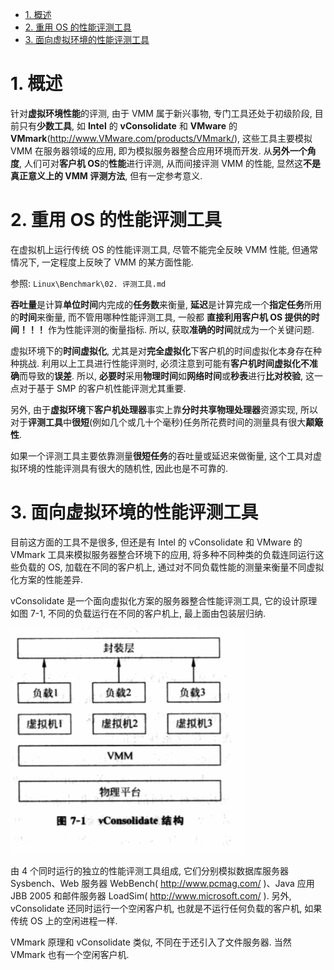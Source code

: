 
<!-- @import "[TOC]" {cmd="toc" depthFrom=1 depthTo=6 orderedList=false} -->

<!-- code_chunk_output -->

- [1. 概述](#1-概述)
- [2. 重用 OS 的性能评测工具](#2-重用-os-的性能评测工具)
- [3. 面向虚拟环境的性能评测工具](#3-面向虚拟环境的性能评测工具)

<!-- /code_chunk_output -->

# 1. 概述

针对**虚拟环境性能**的评测, 由于 VMM 属于新兴事物, 专门工具还处于初级阶段, 目前只有**少数工具**, 如 **Intel** 的 **vConsolidate** 和 **VMware** 的 **VMmark**(http://www.VMware.com/products/VMmark/), 这些工具主要模拟 VMM 在服务器领域的应用, 即为模拟服务器整合应用环境而开发. 从**另外一个角度**, 人们可对**客户机 OS**的**性能**进行评测, 从而间接评测 VMM 的性能, 显然这**不是真正意义上的 VMM 评测方法**, 但有一定参考意义.

# 2. 重用 OS 的性能评测工具

在虚拟机上运行传统 OS 的性能评测工具, 尽管不能完全反映 VMM 性能, 但通常情况下, 一定程度上反映了 VMM 的某方面性能.

参照: `Linux\Benchmark\02. 评测工具.md`

**吞吐量**是计算**单位时间**内完成的**任务数**来衡量, **延迟**是计算完成一个**指定任务**所用的**时间**来衡量, 而不管用哪种性能评测工具, 一般都 **直接利用客户机 OS 提供的时间！！！** 作为性能评测的衡量指标. 所以, 获取**准确的时间**就成为一个关键问题.

虚拟环境下的**时间虚拟化**, 尤其是对**完全虚拟化**下客户机的时间虚拟化本身存在种种挑战. 利用以上工具进行性能评测时, 必须注意到可能有**客户机时间虚拟化不准确**而导致的**误差**. 所以, **必要时**采用**物理时间**如**网络时间**或**秒表**进行**比对校验**, 这一点对于基于 SMP 的客户机性能评测尤其重要.

另外, 由于**虚拟环境**下**客户机处理器**事实上靠**分时共享物理处理器**资源实现, 所以对于**评测工具**中**很短**(例如几个或几十个毫秒)任务所花费时间的测量具有很大**颠簸性**.

如果一个评测工具主要依靠测量**很短任务**的吞吐量或延迟来做衡量, 这个工具对虚拟环境的性能评测具有很大的随机性, 因此也是不可靠的.

# 3. 面向虚拟环境的性能评测工具

目前这方面的工具不是很多, 但还是有 Intel 的 vConsolidate 和 VMware 的 VMmark 工具来模拟服务器整合环境下的应用, 将多种不同种类的负载连同运行这些负载的 OS, 加载在不同的客户机上, 通过对不同负载性能的测量来衡量不同虚拟化方案的性能差异.

vConsolidate 是一个面向虚拟化方案的服务器整合性能评测工具, 它的设计原理如图 7\-1, 不同的负载运行在不同的客户机上, 最上面由包装层归纳.

![](./images/2019-04-17-14-34-33.png)

由 4 个同时运行的独立的性能评测工具组成, 它们分别模拟数据库服务器 Sysbench、Web 服务器 WebBench( http://www.pcmag.com/ )、Java 应用 JBB 2005 和邮件服务器 LoadSim( http://www.microsoft.com/ ). 另外, vConsolidate 还同时运行一个空闲客户机, 也就是不运行任何负载的客户机, 如果传统 OS 上的空闲进程一样.

VMmark 原理和 vConsolidate 类似, 不同在于还引入了文件服务器. 当然 VMmark 也有一个空闲客户机.
